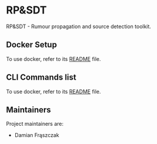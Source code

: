 # RP&SDT

RP&SDT - Rumour propagation and source detection toolkit.

## Docker Setup

To use docker, refer to its [README](docs/files/docker.md) file.

## CLI Commands list

To use docker, refer to its [README](docs/files/cli.md) file.

## Maintainers

Project maintainers are:

- Damian Frąszczak
